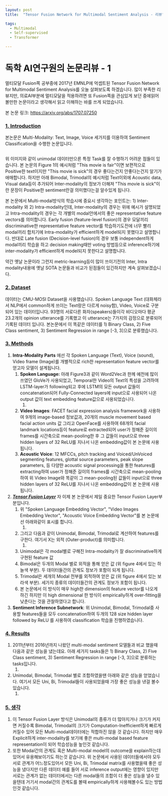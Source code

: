 ```yaml
---
layout: post
title:  "Tensor Fusion Network for Multimodal Sentiment Analysis - 리뷰"

tags:
  - Multimodal
  - Self-supervised
  - Transformer

---
```


# 독학 AI연구원의 논문리뷰 - 1

멀티모달 Fusion쪽 공부중에 2017년 EMNLP에 억셉트된 Tensor Fusion Network for Multimodal Sentiment Analysis를 오늘 살펴보도록 하겠습니다. 많이 부족한 리뷰지만, 의료AI부분에 멀티모달을 적용하려면 또 Fusion쪽을 관심있게 보던 중에읽어볼만한 논문이라고 생각해서 읽고 이해하는 바를 쓰게 되었습니다.

본 논문 링크: https://arxiv.org/abs/1707.07250

### <u>1. Introduction</u>

본논문은 Multi-Modality: Text, Image, Voice 세가지를 이용하여 Sentiment Classification을 수행한 논문입니다.

<img src="{{ site.url }}{{ site.baseurl }}/assets/images/image-20220214131050571.png" alt="">

위 이미지와 같이 unimodal 데이터만으론 특정 Task를 잘 수행하기 어려운 점들이 있습니다. 본 논문의 Figure 1의 예시처럼 "This movie is fair"이면 보편적으로 Positive한 text이지만 "This movie is sick"의 경우 좋다는건지 안좋다는건지 알기가 애매합니다. 하지만 아래 Bimodal, Trimodal의 예시처럼 Text이외에 Acoustic data, Visual data등이 추가되어 Inter-modality의 정보가 더해져 "This movie is sick"이란 문장이 Positive한 sentiment란걸 의미했다는걸 알수있게 됩니다.

본 논문에서 Multi-modal방식의 학습시에 중요시 생각하는 포인트는: 1) Inter-modality 와 2) Intra-modality인데, Inter-modality의 경우는 위에 예시가 설명되었고 Intra-modality의 경우는 각 개별의 modal안에서의 좋은 representative feature vectors를 의미합니다. Early fusion (feature-level fusion)의 경우 모달끼리 discriminative한 representative feature vector를 학습하기도전에 너무 빨리 modal끼리 합치기에 Intra-modality가 efficient하게 model되지 못했다고 설명합니다. 반대로 Late fusion (Decision-level fusion)의 경우 보통 independent하게 modal끼리 학습을 하고 decision making때만 voting 방법등으로 inference하기에 inter-modality가 efficient하게 model되지 못한다고 설명합니다. 

약간 옛날 논문이라 그런지 metric-learning등이 많이 쓰이기전의 Inter, Intra modality내용에 옛날 SOTA 논문들과 비교가 된점들이 있긴하지만 계속 살펴보겠습니다.

### <u>2. Dataset</u>

데이터는 CMU-MOSI Dataset을 사용했습니다. Spoken Language Text (대화체라서 NLP에서 common하게 쓰이는 Text랑은 다르게 noisy함), Video, Voice로 구분되어 있는 데이터입니다. 93명의 서로다른 화자(speakers)들이각 비디오마다 평균 23.2개의 opinion utterance를 기록했고 이 utterance는 7가지의 감정으로 분류되어 기록된 데이터 입니다. 본논문에서 이 똑같은 데이터를 1) Binary Class, 2) Five Class sentiment, 3) Sentiment Regression in range [-3, 3]으로 분류했습니다.

### <u>3. Methods</u>

1. **Intra-Modality Parts** 에선 각 Spoken Language (Text), Voice (sound), Video frame (Image)를 개별적으로 rich한 representation feature vector를 얻고자 모델이 설계됩니다.
   1. **Spoken Language:** 아래 Figure3과 같이 Word2Vec과 한께 예전에 많이 쓰였던 GloVe가 사용되었고, Temporal한 Video의 Text의 특성을 고려하여 LSTM-layer가 following되고 후에 LSTM의 모든 output 값들이 concatenation되어 Fully-Connected layers에 input으로 사용되어 나온 output 값이 text embedding feature값으로 사용되었습니다.
      1. <img src="{{ site.url }}{{ site.baseurl }}/assets/images/image-20220214152245455.png" alt="">
   2. **Video Images**: FACET facial expression analysis framework을 사용하여 9개의 image-based 정보값과, 20개의 muscle movement based facial action units 값 그리고 OpenFace를 사용하여 68개의 facial landmark locations등이 feature로 extracted되어 user가 정해준 길이의 frames를 시간축으로 mean-pooling한 후 그 값들이 input으로 three hidden layers of 32 ReLU를 지나서 나온 embedding값이 본 논문에 사용됩니다.
   3. **Acoustic Voice**: 12 MFCCs, pitch tracking and Voiced/UnVoiced segmenting features, glottal source parameters, peak slope parameters, 등 다양한 acoustic signal processing을 통한 features를  extracting하여 user가 정해준 길이의 frames를 시간축으로 mean-pooling하여 위 Video Image와 똑같이 그 mean-pooling된 값들이 input으로 three hidden layers of 32 ReLU를 지나서 나온 embedding값이 본 논문에 사용됩니다.
2. ***<u>Tensor Fusion Layer</u>*** 자 이제 본 논문에서 제일 중요한 Tensor Fusion Layer부분입니다.
   1. 위 "Spoken Language Embedding Vector", "Video Images Embedding Vector", "Acoustic Voice Embedding Vector"를 본 논문에선 아래와같이 표시를 합니다.
      1. <img src="{{ site.url }}{{ site.baseurl }}/assets/images/image-20220214161716346.png" alt="">
   2. 그리고 다음과 같이 Unimodal, Bimodal, Trimodal로 계산하여 features를 구한다. 여기서 X는 외적 (Outer-product)를 의미합니다.
      1. <img src="{{ site.url }}{{ site.baseurl }}/assets/images/image-20220214161909810.png" alt="">
   3. Unimodal은 각 modal별로 구해진 Intra-modality가 잘 discriminative하게 구현된 feature 값
   4. Bimodal은 두개의 Modal 별로 외적을 통해 얻은 값 (위 figure 4에서 있는 하늘색 부분). 두 데이터들간의 관계도 정보가 포함이 되게 됩니다.
   5. Trimodal은 세개의 Modal 전부를 외적하여 얻은 값 (위 figure 4에서 있는 보라색 부분). 세가지 종류의 데이터들간의 관계도 정보가 포함이 됩니다.
   6. 본 논문에서 이 방식이 매우 high한 dimension의 feature vector를 나오게 하긴 하지만 이 high dimensional 한 방식이 empirically하게  over-fitting을 낮춘다는 것을 관찰하였다고 합니다.
3. **Sentiment Inference Subnetwork**: 위 Unimodal, Bimodal, Trimodal중 사용할 features들을 모두 concatenation하여 두개의 128 size hidden layer followed by ReLU 를 사용하여 classification 학습을 진행하였습니다.

### <u>4. Results</u>

1. 2011년부터 2016년까지 나왔던 multi-modal sentiment 모델들과 비교 했을때 다음과 같은 성능을 냈는데요. 아래 세가지 tasks들은 1) Binary Class, 2) Five Class sentiment, 3) Sentiment Regression in range [-3, 3]으로 분류하는 tasks입니다.
   1. <img src="{{ site.url }}{{ site.baseurl }}/assets/images/image-20220214164118493.png" alt="">
2. Unimodal, Bimodal, Trimodal 별로 조합하였을땐 아래와 같은 성능을 얻었습니다. 여기서 모든 Uni, Bi, Trimodal들이 사용되었을때 가장 좋은 성능을 낸걸 볼수 있습니다.
   1. <img src="{{ site.url }}{{ site.baseurl }}/assets/images/image-20220214164403593.png" alt="">

### <u>5. 생각</u>

1. 이 Tensor Fusion Layer 방식은 Unimodal의 종류가 더 많아지거나 크기가 커지면 커질수록 Bimodal, Trimodal의 크기가 Computation-Inefficient하게 빠르게 커질수 있어 모든 Multi-modal데이터에는 적합하진 않을 것 같습니다. 하지만 매우 Explicit하게 inter-modality를 보기에 좋은 multi-modal based feature representation이 되어 학습성능을 높인것 같습니다.
2. 또한 Modal간의 관계도 혹은 Multi-modal model의 outcome을 explain하는데 있어서 유용해보이기도 하는것 같습니다. 위 논문에서 사용된 데이터들에서야 모두 서로 관계가 어느정도있어서 모든 Uni, Bi, Trimodal matrix를 사용했을때 좋은 성능을 냈다지만 다른 데이터 예를 들어 서로 inference output에는 영향이 있지만 서로는 관계가 없는 데이터에서는 다른 modal들의 조합이 더 좋은 성능을 낼수 있을텐데 거기서 modal간의 관계도를 볼때 empirically하게 사용해볼수도 있는 방법인것 같습니다.

